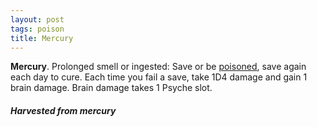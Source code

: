```yaml
---
layout: post
tags: poison
title: Mercury
---
```


<span class="alchemy"> **Mercury**. Prolonged smell or ingested: Save or be [poisoned](/2020/11/10/extra-rules/#conditions), save again each day to cure. Each time you fail a save, take 1D4 damage and gain 1 brain damage. Brain damage takes 1 Psyche slot.</span>

##### Harvested from mercury
